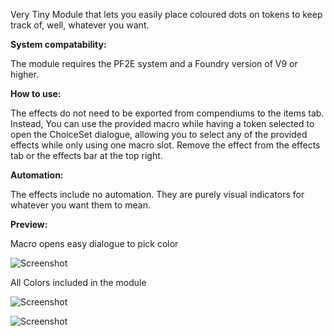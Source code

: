 Very Tiny Module that lets you easily place coloured dots on tokens to keep track of, well, whatever you want.

**System compatability:**

The module requires the PF2E system and a Foundry version of V9 or higher.

**How to use:**

The effects do not need to be exported from compendiums to the items tab. 
Instead, You can use the provided macro while having a token selected to open the ChoiceSet dialogue, allowing you to select any of the provided effects while only using one macro slot. Remove the effect from the effects tab or the effects bar at the top right.

**Automation:**

The effects include no automation. They are purely visual indicators for whatever you want them to mean.

**Preview:**

Macro opens easy dialogue to pick color

![Screenshot](https://gitlab.com/InfamousSky/pf2e-color-effects/-/raw/main/documentation/Apply%20Color.PNG)




All Colors included in the module

![Screenshot](https://gitlab.com/InfamousSky/pf2e-color-effects/-/raw/main/documentation/Apply%20Color%202.PNG)




![Screenshot](https://gitlab.com/InfamousSky/pf2e-color-effects/-/raw/main/documentation/apply%20color.gif)
